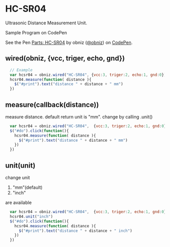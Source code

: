 # HC-SR04
Ultrasonic Distance Measurement Unit.

Sample Program on CodePen

<p data-height="300" data-theme-id="32184" data-slug-hash="MrXrgV" data-default-tab="js,result" data-user="obniz" data-embed-version="2" data-pen-title="Parts: HC-SR04" class="codepen">See the Pen <a href="https://codepen.io/obniz/pen/MrXrgV/">Parts: HC-SR04</a> by obniz (<a href="https://codepen.io/obniz">@obniz</a>) on <a href="https://codepen.io">CodePen</a>.</p>
<script async src="https://production-assets.codepen.io/assets/embed/ei.js"></script>

## wired(obniz, {vcc, triger, echo, gnd})

```javascript
  // Example
  var hcsr04 = obniz.wired("HC-SR04", {vcc:3, triger:2, echo:1, gnd:0});
  hcsr04.measure(function( distance ){
    $("#print").text("distance " + distance + " mm")
  })
```

## measure(callback(distance))
measure distance.
default return unit is "mm". change by calling .unit()
```javascript
  var hcsr04 = obniz.wired("HC-SR04",  {vcc:3, triger:2, echo:1, gnd:0});
  $("#do").click(function(){
    hcsr04.measure(function( distance ){
      $("#print").text("distance " + distance + " mm")
    })
  })
```

## unit(unit)
change unit

1. "mm"(default)
2. "inch"

are available

```javascript
  var hcsr04 = obniz.wired("HC-SR04",  {vcc:3, triger:2, echo:1, gnd:0});
  hcsr04.unit("inch")
  $("#do").click(function(){
    hcsr04.measure(function( distance ){
      $("#print").text("distance " + distance + " inch")
    })
  })
```